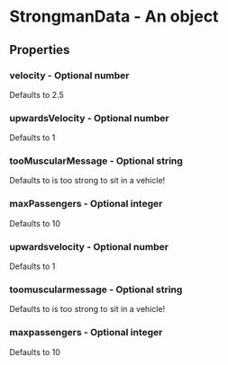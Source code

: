 

# StrongmanData - An object



## Properties



### velocity - Optional number



Defaults to 2.5



### upwardsVelocity - Optional number



Defaults to 1



### tooMuscularMessage - Optional string



Defaults to <player> <white> is too strong to sit in a vehicle!



### maxPassengers - Optional integer



Defaults to 10



### upwardsvelocity - Optional number



Defaults to 1



### toomuscularmessage - Optional string



Defaults to <player> <white> is too strong to sit in a vehicle!



### maxpassengers - Optional integer



Defaults to 10


